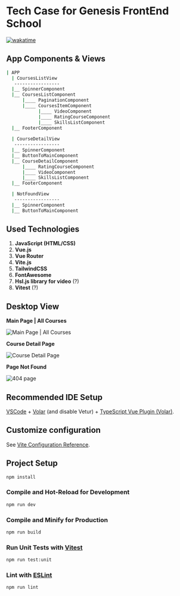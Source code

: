 # Tech Case for Genesis FrontEnd School

[![wakatime](https://wakatime.com/badge/user/7898c8e2-6b19-4825-b1c2-bbaaba8cace0/project/4a937523-e856-48d8-991e-6d8767c53197.svg)](https://wakatime.com/badge/user/7898c8e2-6b19-4825-b1c2-bbaaba8cace0/project/4a937523-e856-48d8-991e-6d8767c53197)

## App Components & Views

```sh
| APP
  | CoursesListView
   -----------------
  |__ SpinnerComponent
  |__ CoursesListComponent
      |____ PaginationComponent
      |____ CoursesItemComponent
	        |____ VideoComponent
	        |____ RatingCourseComponent
	        |____ SkillsListComponent
  |__ FooterComponent
	  
  | CourseDetailView
   -----------------
  |__ SpinnerComponent
  |__ ButtonToMainComponent
  |__ CourseDetailComponent
      |____ RatingCourseComponent
      |____ VideoComponent
	  |____ SkillsListComponent
  |__ FooterComponent

  | NotFoundView
   -----------------
  |__ SpinnerComponent
  |__ ButtonToMainComponent
```

## Used Technologies
1. **JavaScript (HTML/CSS)**
2. **Vue.js**
3. **Vue Router**
4. **Vite.js**
5. **TailwindCSS**
6.  **FontAwesome**
7.  **Hsl.js library for video** (?)
8.   **Vitest** (?)

## Desktop View
**Main Page | All Courses**

![Main Page | All Courses](https://user-images.githubusercontent.com/65970892/225944577-82688d5d-2f89-422c-b5c4-536496910ce3.png)

**Course Detail Page**

![Course Detail Page](https://user-images.githubusercontent.com/65970892/225945176-1174aab0-a6b7-4573-9be4-b76a3604fb94.png)

**Page Not Found**

![404 page](https://user-images.githubusercontent.com/65970892/225945785-91e6a0cd-448c-4313-aa3b-a5df2ee5a9a7.png)

## Recommended IDE Setup

[VSCode](https://code.visualstudio.com/) + [Volar](https://marketplace.visualstudio.com/items?itemName=Vue.volar) (and disable Vetur) + [TypeScript Vue Plugin (Volar)](https://marketplace.visualstudio.com/items?itemName=Vue.vscode-typescript-vue-plugin).

## Customize configuration

See [Vite Configuration Reference](https://vitejs.dev/config/).

## Project Setup

```sh
npm install
```

### Compile and Hot-Reload for Development

```sh
npm run dev
```

### Compile and Minify for Production

```sh
npm run build
```

### Run Unit Tests with [Vitest](https://vitest.dev/)

```sh
npm run test:unit
```

### Lint with [ESLint](https://eslint.org/)

```sh
npm run lint
```
